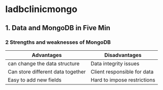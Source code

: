 # ladbclinicmongo
## 1. Data and MongoDB in Five Min
### 2 Strengths and weaknesses of MongoDB
|Advantages|Disadvantages|
|---|---|
|can change the data structure|Data integrity issues|
|Can store different data together|Client responsible for data|
|Easy to add new fields|Hard to impose restrictions|
